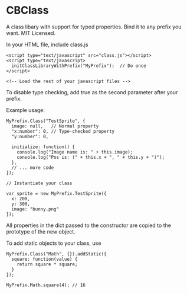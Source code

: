 CBClass
=======

A class libary with support for typed properties. Bind it to any prefix you want. MIT Licensed.

In your HTML file, include class.js

    <script type="text/javascript" src="class.js"></script>
    <script type="text/javascript>
      initClassLibraryWithPrefix("MyPrefix");  // Do once
    </script>
    
    <!-- Load the rest of your javascript files -->

To disable type checking, add true as the second parameter after your prefix.

Example usage:

    MyPrefix.Class("TestSprite", {
      image: null,   // Normal property
      "x:number": 0, // Type-checked property
      "y:number": 0,
    
      initialize: function() {
        console.log("Image name is: " + this.image);
        console.log("Pos is: (" + this.x + ", " + this.y + ")");
      },
      // ... more code
    });
    
    // Instantiate your class
    
    var sprite = new MyPrefix.TestSprite({
      x: 200,
      y: 300,
      image: "bunny.png"
    });

All properties in the dict passed to the constructor are copied to the
prototype of the new object.

To add static objects to your class, use

    MyPrefix.Class("Math", {}).addStatic({
      square: function(value) {
        return square * square;
      }
    });
    
    MyPrefix.Math.square(4); // 16
